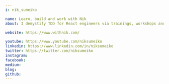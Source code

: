 ```yaml
---
i: nik_sumeiko

name: Learn, build and work with Nik
about: I demystify TDD for React engineers via trainings, workshops and mentorship. Together we gain confidence in shipping React apps with zero bugs policy.

website: https://www.withnik.com/

youtube: https://www.youtube.com/niksumeiko
linkedin: https://www.linkedin.com/in/niksumeiko
twitter: https://twitter.com/niksumeiko
instagram: 
facebook: 
medium: 
blog: 
github: 
---
```


